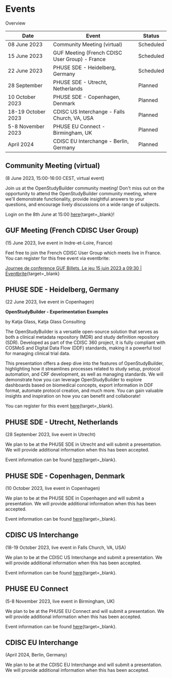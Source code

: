 # Events

Overview

Date | Event | Status 
-- | -- | -- 
08 June 2023 | Community Meeting (virtual) | Scheduled
15 June 2023 | GUF Meeting (French CDISC User Group)  - France | Scheduled
22 June 2023 | PHUSE SDE  - Heidelberg, Germany | Scheduled
28 September | PHUSE SDE  - Utrecht, Netherlands | Planned
10 October 2023 | PHUSE SDE  - Copenhagen, Denmark | Planned
18-19 October 2023 | CDISC US Interchange - Falls Church, VA, USA | Planned
5-8 November 2023 | PHUSE EU Connect - Birmingham, UK | Planned
April 2024 | CDISC EU Interchange - Berlin, Germany | Planned

## Community Meeting (virtual)

(8 June 2023, 15:00-16:00 CEST, virtual event)

Join us at the OpenStudyBuilder community meeting! Don't miss out on the opportunity to attend the OpenStudyBuilder community meeting, where we'll demonstrate functionality, provide insightful answers to your questions, and encourage lively discussions on a wide range of subjects.

Login on the 8th June at 15:00 [here](https://teams.microsoft.com/l/meetup-join/19%3ameeting_MjJkMzVmMDUtZDFkZC00YjMwLWI5Y2YtODY0MWZmMWQxNDQ1%40thread.v2/0?context=%7b%22Tid%22%3a%22fdfed7bd-9f6a-44a1-b694-6e39c468c150%22%2c%22Oid%22%3a%22908a1a44-233f-4d11-b1ac-b8b4b3e45a19%22%7d){target=_blank}!

## GUF Meeting (French CDISC User Group)

(15 June 2023, live event in Indre-et-Loire, France)

Feel free to join the French CDISC User Group which meets live in France. You can register for this free event via eventbrite:

[Journee de conference GUF Billets, Le jeu 15 juin 2023 a 09:30 | Eventbrite](https://www.eventbrite.com/e/billets-journee-de-conference-guf-637912121327){target=_blank}

## PHUSE SDE - Heidelberg, Germany

(22 June 2023, live event in Copenhagen)

**OpenStudyBuilder - Experimentation Examples**

by Katja Glass, Katja Glass Consulting

The OpenStudyBuilder is a versatile open-source solution that serves as both a clinical metadata repository (MDR) and study definition repository (SDR). Developed as part of the CDISC 360 project, it is fully compliant with COSMoS and Digital Data Flow (DDF) standards, making it a powerful tool for managing clinical trial data.

This presentation offers a deep dive into the features of OpenStudyBuilder, highlighting how it streamlines processes related to study setup, protocol automation, and CRF development, as well as managing standards. We will demonstrate how you can leverage OpenStudyBuilder to explore dashboards based on biomedical concepts, export information in DDF format, automate protocol creation, and much more. You can gain valuable insights and inspiration on how you can benefit and collaborate!

You can register for this event [here](https://www.phuse-events.org/attend/frontend/reg/thome.csp?pageID=18163&ef_sel_menu=1450&eventID=29){target=_blank}.

## PHUSE SDE  - Utrecht, Netherlands

(28 September 2023, live event in Utrecht)

We plan to be at the PHUSE SDE in Utrecht and will submit a presentation. We will provide additional information when this has been accepted.

Event information can be found [here](https://www.phuse-events.org/attend/frontend/reg/thome.csp?pageID=15113&eventID=25){target=_blank}.

## PHUSE SDE  - Copenhagen, Denmark

(10 October 2023, live event in Copenhagen)

We plan to be at the PHUSE SDE in Copenhagen and will submit a presentation. We will provide additional information when this has been accepted.

Event information can be found [here](https://www.phuse-events.org/attend/frontend/reg/thome.csp?pageID=20144&eventID=32){target=_blank}.

## CDISC US Interchange

(18-19 October 2023, live event in Falls Church, VA, USA)

We plan to be at the CDISC US Interchange and submit a presentation. We will provide additional information when this has been accepted.

Event information can be found [here](https://www.cdisc.org/events/interchange/2023-us-interchange){target=_blank}.

## PHUSE EU Connect

(5-8 November 2023, live event in Birmingham, UK)

We plan to be at the PHUSE EU Connect and will submit a presentation. We will provide additional information when this has been accepted.

Event information can be found [here](https://www.phuse-events.org/attend/frontend/reg/thome.csp?pageID=11403&eventID=19){target=_blank}.

## CDISC EU Interchange

(April 2024, Berlin, Germany)

We plan to be at the CDISC EU Interchange and will submit a presentation. We will provide additional information when this has been accepted.